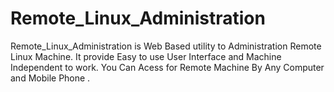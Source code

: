 # Remote_Linux_Administration
Remote_Linux_Administration is Web Based utility to Administration Remote Linux Machine. It provide Easy to use User Interface and Machine Independent to work. You Can Acess for Remote Machine By Any Computer and Mobile Phone .




